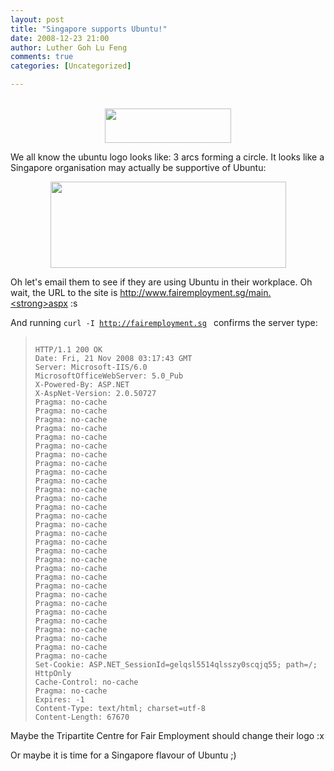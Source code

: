```yaml
---
layout: post
title: "Singapore supports Ubuntu!"
date: 2008-12-23 21:00
author: Luther Goh Lu Feng
comments: true
categories: [Uncategorized]

---
```

<div>&nbsp;</div>
<div align="center"><a href='http://linuxNUS.org/wp-content/uploads/2008/11/ubuntulogo.png'><img src="http://linuxNUS.org/wp-content/uploads/2008/11/ubuntulogo.png" alt="" title="ubuntulogo" width="202" height="55" class="aligncenter size-full wp-image-112" /></a></div>

We all know the ubuntu logo looks like: 3 arcs forming a circle. It looks like a Singapore organisation may actually be supportive of Ubuntu:

<div align="center"><a href='http://www.fairemployment.sg/main.aspx'><img src="http://linuxNUS.org/wp-content/uploads/2008/11/logo.jpg" alt="" title="logo" width="377" height="138" class="aligncenter size-full wp-image-113" /></a></div>

Oh let's email them to see if they are using Ubuntu in their workplace. Oh wait, the URL to the site is <a href="http://www.fairemployment.sg/main.aspx">http://www.fairemployment.sg/main.<strong>aspx</strong></a> :s

And running <code>curl -I http://fairemployment.sg </code> confirms the server type:


<blockquote><code>
HTTP/1.1 200 OK
Date: Fri, 21 Nov 2008 03:17:43 GMT
Server: Microsoft-IIS/6.0
MicrosoftOfficeWebServer: 5.0_Pub
X-Powered-By: ASP.NET
X-AspNet-Version: 2.0.50727
Pragma: no-cache
Pragma: no-cache
Pragma: no-cache
Pragma: no-cache
Pragma: no-cache
Pragma: no-cache
Pragma: no-cache
Pragma: no-cache
Pragma: no-cache
Pragma: no-cache
Pragma: no-cache
Pragma: no-cache
Pragma: no-cache
Pragma: no-cache
Pragma: no-cache
Pragma: no-cache
Pragma: no-cache
Pragma: no-cache
Pragma: no-cache
Pragma: no-cache
Pragma: no-cache
Pragma: no-cache
Pragma: no-cache
Pragma: no-cache
Pragma: no-cache
Pragma: no-cache
Pragma: no-cache
Pragma: no-cache
Pragma: no-cache
Pragma: no-cache
Set-Cookie: ASP.NET_SessionId=gelqsl5514qlsszy0scqjq55; path=/; HttpOnly
Cache-Control: no-cache
Pragma: no-cache
Expires: -1
Content-Type: text/html; charset=utf-8
Content-Length: 67670
</code>
</blockquote>

Maybe the Tripartite Centre for Fair Employment should change their logo :x

Or maybe it is time for a Singapore flavour of Ubuntu ;)
